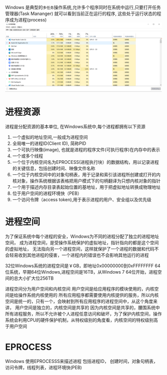 Windows 是典型的`多任务`操作系统,允许多个程序同时在系统中运行,只要打开任务管理器(Task Mananger) 就可以看到当前正在运行的程序, 这些处于运行状态的程序成为进程(process)
![Alt text](images/image-7.png)
# 进程资源
进程是分配资源的基本单位, 在Windows系统中,每个进程都拥有以下资源
1. 一个虚拟的地址空间,一般成为进程空间
2. 全局唯一的进程ID(Client ID), 简称PID
3. 一个可执行映像(image), 也就是进程的程序文件(可执行程序)在内存中的表示
4. 一个或多个线程
5. 一个位于内核空间名为EPROCESS(进程执行块）的数据结构，用以记录进程的关键信息，包括创建时间、映像文件名称
6. 一个位于内核空间中的对象句柄表，用于记录和索引该进程所创建或打开的内核对象，操作系统根据该表格把用户模式下的句柄翻译为只想内核对象的指针
7. 一个用于描述内存目录表起始位置的基地址，用于把虚拟地址转换成物理地址
8. 位于用户空间的进程环境快（PEB）
9. 一个访问令牌（access token),用于表示进程的用户、安全组以及优先级
# 进程空间
为了保证系统中每个进程的安全，Windows为不同的进程分配了独立的进程地址空间， 成为进程空间，是受操作系统保护的虚拟地址，指针指向的都是这个空间的虚拟地址， 无法指向另一个进程空间，这样就保护了一个进程的数据和代码不会轻易收到其他进程的侵害，一个进程内的错误也不会影响其他运行的进程

32位Windows系统的进程空间是￥GB，即地址0x00000000到0xFFFFFFFF
64位系统，早期64位Windows,进程空间是16TB，从Windows 7 64位开始，进程空间的总大小扩大位256TB

进程空间分为用户空间和内核空间
用户空间是给应用程序的模块使用的，内核空间是给操作系统内核使用的
所有应用程序都需要使用内核提供的服务，所以内核空间是统一的，只有一个，会映射到所有应用程序的进程空间中，从这个角度来讲， 用户空间是独立的，内核空间是共享的
因为内核空间是共享的，腰围系统中所有进程服务，所以不允许被个人进程任意访问和破坏，为了保护内核空间，操作系统会利用CPU的硬件保护机制，从特权级别的角度看，内核空间的特权级别高于用户空间

# EPROCESS

Windows 使用EPROCESSS来描述进程
包括进程ID， 创建时间，对象句柄表， 访问令牌，线程列表，进程环境快(PEB)